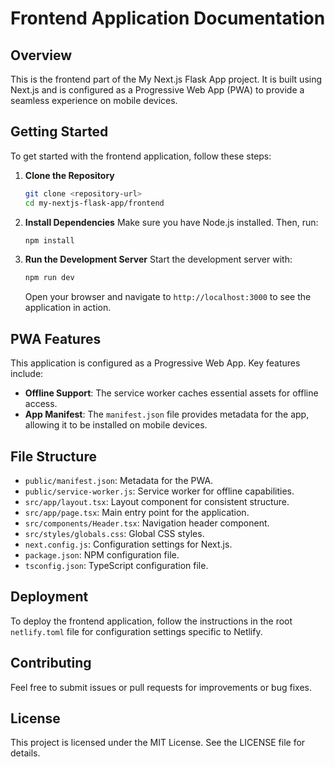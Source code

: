 # Frontend Application Documentation

## Overview

This is the frontend part of the My Next.js Flask App project. It is built using Next.js and is configured as a Progressive Web App (PWA) to provide a seamless experience on mobile devices.

## Getting Started

To get started with the frontend application, follow these steps:

1. **Clone the Repository**
   ```bash
   git clone <repository-url>
   cd my-nextjs-flask-app/frontend
   ```

2. **Install Dependencies**
   Make sure you have Node.js installed. Then, run:
   ```bash
   npm install
   ```

3. **Run the Development Server**
   Start the development server with:
   ```bash
   npm run dev
   ```
   Open your browser and navigate to `http://localhost:3000` to see the application in action.

## PWA Features

This application is configured as a Progressive Web App. Key features include:

- **Offline Support**: The service worker caches essential assets for offline access.
- **App Manifest**: The `manifest.json` file provides metadata for the app, allowing it to be installed on mobile devices.

## File Structure

- `public/manifest.json`: Metadata for the PWA.
- `public/service-worker.js`: Service worker for offline capabilities.
- `src/app/layout.tsx`: Layout component for consistent structure.
- `src/app/page.tsx`: Main entry point for the application.
- `src/components/Header.tsx`: Navigation header component.
- `src/styles/globals.css`: Global CSS styles.
- `next.config.js`: Configuration settings for Next.js.
- `package.json`: NPM configuration file.
- `tsconfig.json`: TypeScript configuration file.

## Deployment

To deploy the frontend application, follow the instructions in the root `netlify.toml` file for configuration settings specific to Netlify.

## Contributing

Feel free to submit issues or pull requests for improvements or bug fixes.

## License

This project is licensed under the MIT License. See the LICENSE file for details.
